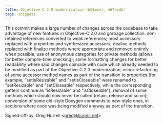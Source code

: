 ```yaml
---
title: Objective-C 2.0 modernization (WOBezel, e67aedb)
tags: snippets
---
```


This commit makes a large number of changes across the codebase to take advantage of new features in Objective-C 2.0 and garbage collection: non-retained references converted to weak references; most accessors replaced with properties and synthesized accessors; dealloc methods replaced with finalize methods where appropriate and removed entirely when possible; use of anonymous categories for private methods (allows for better compile-time checking); some formatting changes for better readability where said changes coincide with code which already needed to be modified as part of the Objective-C 2.0 modernization; minor refactoring of some accessor method names as part of the transition to properties (for example, "setIsResizable" and "setIsCloseable" were renamed to "setResizable" and "setCloseable" respectively, while the corresponding getters continue as "isResizable" and "isCloseable"); removal of some methods which should now never be called (retain, release and so on); conversion of some old-style Doxygen comments to new-style ones, in sections where code was being modified anyway as part of the transition.

Signed-off-by: Greg Hurrell &lt;greg@hurrell.net&gt;
